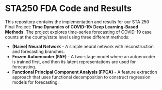 # STA250 FDA Code and Results

This repository contains the implementation and results for our STA 250 Final Project: **Time Dynamics of COVID-19: Deep Learning-Based Methods**. The project explores time-series forecasting of COVID-19 case counts at the county/state level using three different methods:

- **(Naive) Neural Network** - A simple neural network with reconstruction and forecasting branches.
- **Frozen Autoencoder (FAE)** - A two-stage model where an autoencoder is trained first, and then its latent representations are used for forecasting.
- **Functional Principal Component Analysis (FPCA)** - A feature extraction approach that uses functional decomposition to construct regression models for forecasting.

